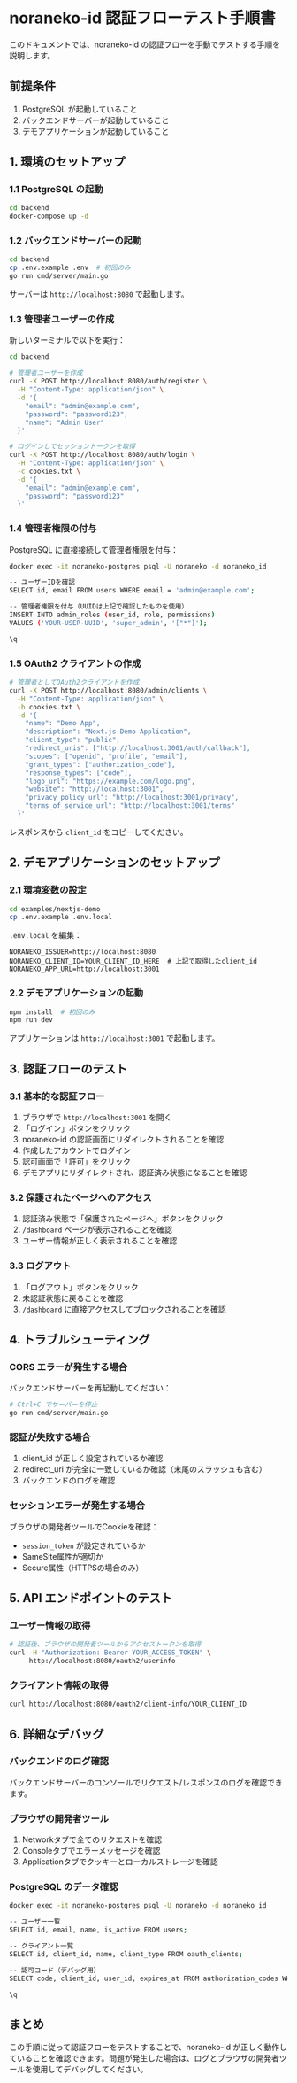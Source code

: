 # noraneko-id 認証フローテスト手順書

このドキュメントでは、noraneko-id の認証フローを手動でテストする手順を説明します。

## 前提条件

1. PostgreSQL が起動していること
2. バックエンドサーバーが起動していること
3. デモアプリケーションが起動していること

## 1. 環境のセットアップ

### 1.1 PostgreSQL の起動

```bash
cd backend
docker-compose up -d
```

### 1.2 バックエンドサーバーの起動

```bash
cd backend
cp .env.example .env  # 初回のみ
go run cmd/server/main.go
```

サーバーは `http://localhost:8080` で起動します。

### 1.3 管理者ユーザーの作成

新しいターミナルで以下を実行：

```bash
cd backend

# 管理者ユーザーを作成
curl -X POST http://localhost:8080/auth/register \
  -H "Content-Type: application/json" \
  -d '{
    "email": "admin@example.com",
    "password": "password123",
    "name": "Admin User"
  }'

# ログインしてセッショントークンを取得
curl -X POST http://localhost:8080/auth/login \
  -H "Content-Type: application/json" \
  -c cookies.txt \
  -d '{
    "email": "admin@example.com",
    "password": "password123"
  }'
```

### 1.4 管理者権限の付与

PostgreSQL に直接接続して管理者権限を付与：

```bash
docker exec -it noraneko-postgres psql -U noraneko -d noraneko_id

-- ユーザーIDを確認
SELECT id, email FROM users WHERE email = 'admin@example.com';

-- 管理者権限を付与（UUIDは上記で確認したものを使用）
INSERT INTO admin_roles (user_id, role, permissions) 
VALUES ('YOUR-USER-UUID', 'super_admin', '["*"]');

\q
```

### 1.5 OAuth2 クライアントの作成

```bash
# 管理者としてOAuth2クライアントを作成
curl -X POST http://localhost:8080/admin/clients \
  -H "Content-Type: application/json" \
  -b cookies.txt \
  -d '{
    "name": "Demo App",
    "description": "Next.js Demo Application",
    "client_type": "public",
    "redirect_uris": ["http://localhost:3001/auth/callback"],
    "scopes": ["openid", "profile", "email"],
    "grant_types": ["authorization_code"],
    "response_types": ["code"],
    "logo_url": "https://example.com/logo.png",
    "website": "http://localhost:3001",
    "privacy_policy_url": "http://localhost:3001/privacy",
    "terms_of_service_url": "http://localhost:3001/terms"
  }'
```

レスポンスから `client_id` をコピーしてください。

## 2. デモアプリケーションのセットアップ

### 2.1 環境変数の設定

```bash
cd examples/nextjs-demo
cp .env.example .env.local
```

`.env.local` を編集：

```env
NORANEKO_ISSUER=http://localhost:8080
NORANEKO_CLIENT_ID=YOUR_CLIENT_ID_HERE  # 上記で取得したclient_id
NORANEKO_APP_URL=http://localhost:3001
```

### 2.2 デモアプリケーションの起動

```bash
npm install  # 初回のみ
npm run dev
```

アプリケーションは `http://localhost:3001` で起動します。

## 3. 認証フローのテスト

### 3.1 基本的な認証フロー

1. ブラウザで `http://localhost:3001` を開く
2. 「ログイン」ボタンをクリック
3. noraneko-id の認証画面にリダイレクトされることを確認
4. 作成したアカウントでログイン
5. 認可画面で「許可」をクリック
6. デモアプリにリダイレクトされ、認証済み状態になることを確認

### 3.2 保護されたページへのアクセス

1. 認証済み状態で「保護されたページへ」ボタンをクリック
2. `/dashboard` ページが表示されることを確認
3. ユーザー情報が正しく表示されることを確認

### 3.3 ログアウト

1. 「ログアウト」ボタンをクリック
2. 未認証状態に戻ることを確認
3. `/dashboard` に直接アクセスしてブロックされることを確認

## 4. トラブルシューティング

### CORS エラーが発生する場合

バックエンドサーバーを再起動してください：

```bash
# Ctrl+C でサーバーを停止
go run cmd/server/main.go
```

### 認証が失敗する場合

1. client_id が正しく設定されているか確認
2. redirect_uri が完全に一致しているか確認（末尾のスラッシュも含む）
3. バックエンドのログを確認

### セッションエラーが発生する場合

ブラウザの開発者ツールでCookieを確認：
- `session_token` が設定されているか
- SameSite属性が適切か
- Secure属性（HTTPSの場合のみ）

## 5. API エンドポイントのテスト

### ユーザー情報の取得

```bash
# 認証後、ブラウザの開発者ツールからアクセストークンを取得
curl -H "Authorization: Bearer YOUR_ACCESS_TOKEN" \
     http://localhost:8080/oauth2/userinfo
```

### クライアント情報の取得

```bash
curl http://localhost:8080/oauth2/client-info/YOUR_CLIENT_ID
```

## 6. 詳細なデバッグ

### バックエンドのログ確認

バックエンドサーバーのコンソールでリクエスト/レスポンスのログを確認できます。

### ブラウザの開発者ツール

1. Networkタブで全てのリクエストを確認
2. Consoleタブでエラーメッセージを確認
3. Applicationタブでクッキーとローカルストレージを確認

### PostgreSQL のデータ確認

```bash
docker exec -it noraneko-postgres psql -U noraneko -d noraneko_id

-- ユーザー一覧
SELECT id, email, name, is_active FROM users;

-- クライアント一覧
SELECT id, client_id, name, client_type FROM oauth_clients;

-- 認可コード（デバッグ用）
SELECT code, client_id, user_id, expires_at FROM authorization_codes WHERE expires_at > NOW();

\q
```

## まとめ

この手順に従って認証フローをテストすることで、noraneko-id が正しく動作していることを確認できます。問題が発生した場合は、ログとブラウザの開発者ツールを使用してデバッグしてください。